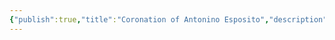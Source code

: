 ```yaml
---
{"publish":true,"title":"Coronation of Antonino Esposito","description":"Coronation of Tiialia's current king, [[Antonino Esposito|Antonino \"Nino\" Esposito]].","created":"2025-07-02T15:13:44.000-04:00","modified":"2025-07-02T18:02:27.000-04:00","published":"2025-07-02T18:02:27.000-04:00","tags":["timeline"],"cssclasses":"","event-date":264,"display-date":"264"}
---
```


